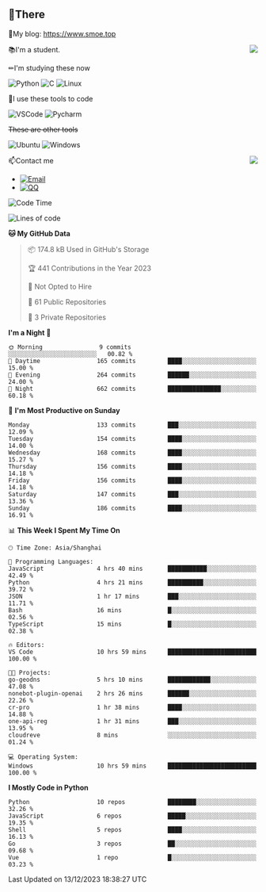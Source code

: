 
## 👏There

📰My blog: https://www.smoe.top

<img align="right" src="https://github-readme-stats.vercel.app/api/top-langs/?username=AkashiCoin"/>


📚I'm a student.

✏I'm studying these now

![Python](https://img.shields.io/badge/-Python-blue?style=flat-square&logo=Python&logoColor=fff)
![C](https://img.shields.io/badge/-C-585858?style=flat-square&logo=C&logoColor=fff)
![Linux](https://img.shields.io/badge/-Linux-black?style=flat-square&logo=Linux&logoColor=fff)

🔨I use these tools to code

![VSCode](https://img.shields.io/badge/-VSCode-blue?style=flat-square&logo=visualstudiocode&logoColor=fff)
![Pycharm](https://img.shields.io/badge/-Pycharm-green?style=flat-square&logo=pycharm&logoColor=fff)

 ~~These are other tools~~

![Ubuntu](https://img.shields.io/badge/-Ubuntu-orange?style=flat-square&logo=Ubuntu&logoColor=fff)
![Windows](https://img.shields.io/badge/-Windows-blue?style=flat-square&logo=Windows&logoColor=fff)

<img align="right" src="https://github-readme-stats.vercel.app/api?username=AkashiCoin" />


📫Contact me

* [![Email](https://img.shields.io/badge/Email-l1040186796@gmail.com-1?style=social&logoColor=fff)](mailto:l1040186796@gmail.com)
* [![QQ](https://img.shields.io/badge/QQ-1040186796-1?style=social&logoColor=fff)](tencent://AddContact/?fromId=45&fromSubId=1&subcmd=all&uin=1040186796&website=www.oicqzone.com)

<!--START_SECTION:waka-->
![Code Time](http://img.shields.io/badge/Code%20Time-1%2C087%20hrs%2049%20mins-blue)

![Lines of code](https://img.shields.io/badge/From%20Hello%20World%20I%27ve%20Written-279.9%20thousand%20lines%20of%20code-blue)

**🐱 My GitHub Data** 

> 📦 174.8 kB Used in GitHub's Storage 
 > 
> 🏆 441 Contributions in the Year 2023
 > 
> 🚫 Not Opted to Hire
 > 
> 📜 61 Public Repositories 
 > 
> 🔑 3 Private Repositories 
 > 
**I'm a Night 🦉** 

```text
🌞 Morning                9 commits           ░░░░░░░░░░░░░░░░░░░░░░░░░   00.82 % 
🌆 Daytime                165 commits         ████░░░░░░░░░░░░░░░░░░░░░   15.00 % 
🌃 Evening                264 commits         ██████░░░░░░░░░░░░░░░░░░░   24.00 % 
🌙 Night                  662 commits         ███████████████░░░░░░░░░░   60.18 % 
```
📅 **I'm Most Productive on Sunday** 

```text
Monday                   133 commits         ███░░░░░░░░░░░░░░░░░░░░░░   12.09 % 
Tuesday                  154 commits         ████░░░░░░░░░░░░░░░░░░░░░   14.00 % 
Wednesday                168 commits         ████░░░░░░░░░░░░░░░░░░░░░   15.27 % 
Thursday                 156 commits         ████░░░░░░░░░░░░░░░░░░░░░   14.18 % 
Friday                   156 commits         ████░░░░░░░░░░░░░░░░░░░░░   14.18 % 
Saturday                 147 commits         ███░░░░░░░░░░░░░░░░░░░░░░   13.36 % 
Sunday                   186 commits         ████░░░░░░░░░░░░░░░░░░░░░   16.91 % 
```


📊 **This Week I Spent My Time On** 

```text
🕑︎ Time Zone: Asia/Shanghai

💬 Programming Languages: 
JavaScript               4 hrs 40 mins       ███████████░░░░░░░░░░░░░░   42.49 % 
Python                   4 hrs 21 mins       ██████████░░░░░░░░░░░░░░░   39.72 % 
JSON                     1 hr 17 mins        ███░░░░░░░░░░░░░░░░░░░░░░   11.71 % 
Bash                     16 mins             █░░░░░░░░░░░░░░░░░░░░░░░░   02.56 % 
TypeScript               15 mins             █░░░░░░░░░░░░░░░░░░░░░░░░   02.38 % 

🔥 Editors: 
VS Code                  10 hrs 59 mins      █████████████████████████   100.00 % 

🐱‍💻 Projects: 
go-geodns                5 hrs 10 mins       ████████████░░░░░░░░░░░░░   47.08 % 
nonebot-plugin-openai    2 hrs 26 mins       ██████░░░░░░░░░░░░░░░░░░░   22.26 % 
cr-pro                   1 hr 38 mins        ████░░░░░░░░░░░░░░░░░░░░░   14.88 % 
one-api-reg              1 hr 31 mins        ███░░░░░░░░░░░░░░░░░░░░░░   13.95 % 
cloudreve                8 mins              ░░░░░░░░░░░░░░░░░░░░░░░░░   01.24 % 

💻 Operating System: 
Windows                  10 hrs 59 mins      █████████████████████████   100.00 % 
```

**I Mostly Code in Python** 

```text
Python                   10 repos            ████████░░░░░░░░░░░░░░░░░   32.26 % 
JavaScript               6 repos             █████░░░░░░░░░░░░░░░░░░░░   19.35 % 
Shell                    5 repos             ████░░░░░░░░░░░░░░░░░░░░░   16.13 % 
Go                       3 repos             ██░░░░░░░░░░░░░░░░░░░░░░░   09.68 % 
Vue                      1 repo              █░░░░░░░░░░░░░░░░░░░░░░░░   03.23 % 
```




 Last Updated on 13/12/2023 18:38:27 UTC
<!--END_SECTION:waka-->
